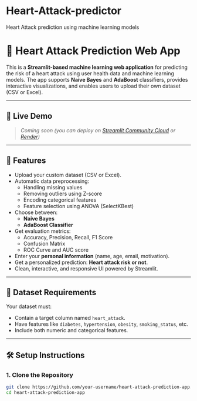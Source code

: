 # Heart-Attack-predictor
Heart Attack prediction using machine learning models
# 💓 Heart Attack Prediction Web App

This is a **Streamlit-based machine learning web application** for predicting the risk of a heart attack using user health data and machine learning models. The app supports **Naive Bayes** and **AdaBoost** classifiers, provides interactive visualizations, and enables users to upload their own dataset (CSV or Excel).

---

## 🚀 Live Demo
> _Coming soon (you can deploy on [Streamlit Community Cloud](https://share.streamlit.io) or [Render](https://render.com))_

---

## 📌 Features

- Upload your custom dataset (CSV or Excel).
- Automatic data preprocessing:
  - Handling missing values
  - Removing outliers using Z-score
  - Encoding categorical features
  - Feature selection using ANOVA (SelectKBest)
- Choose between:
  - **Naive Bayes**
  - **AdaBoost Classifier**
- Get evaluation metrics:
  - Accuracy, Precision, Recall, F1 Score
  - Confusion Matrix
  - ROC Curve and AUC score
- Enter your **personal information** (name, age, email, motivation).
- Get a personalized prediction: **Heart attack risk or not**.
- Clean, interactive, and responsive UI powered by Streamlit.

---

## 📂 Dataset Requirements

Your dataset must:

- Contain a target column named `heart_attack`.
- Have features like `diabetes`, `hypertension`, `obesity`, `smoking_status`, etc.
- Include both numeric and categorical features.

---

## 🛠️ Setup Instructions

### 1. Clone the Repository

```bash
git clone https://github.com/your-username/heart-attack-prediction-app.git
cd heart-attack-prediction-app
